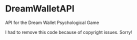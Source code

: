 # DreamWalletAPI
API for the Dream Wallet Psychological Game

I had to remove this code because of copyright issues. Sorry!
